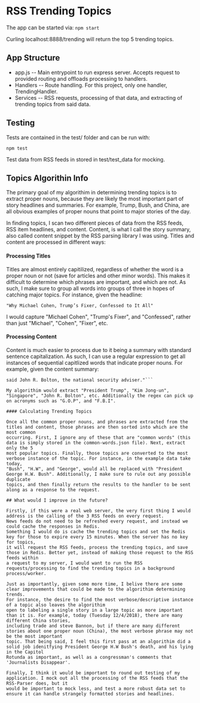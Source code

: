 # RSS Trending Topics

The app can be started via: ```npm start```

Curling localhost:8888/trending will return the top 5 trending topics.

## App Structure

* app.js -- Main entrypoint to run express server. Accepts request to provided routing and offloads processing to handlers.
* Handlers -- Route handling. For this project, only one handler, TrendingHandler.
* Services -- RSS requests, processing of that data, and extracting of trending topics from said data.

## Testing

Tests are contained in the test/ folder and can be run with:

```npm test```

Test data from RSS feeds in stored in test/test_data for mocking.

## Topics Algorithin Info

The primary goal of my algorithim in determining trending topics is to extract proper nouns, because they are likely the most
important part of story headlines and summaries. For example, Trump, Bush, and China, are all obvious examples of proper nouns
that point to major stories of the day.

In finding topics, I scan two different pieces of data from the RSS feeds, RSS item headlines, and content. Content, is what I
call the story summary, also called content snippet by the RSS parsing library I was using. Titles and content are processed
in different ways:

#### Processing Titles

Titles are almost entirely capitilized, regardless of whether the word is a proper noun or not (save for articles and other minor words).
This makes it difficult to determine which phrases are important, and which are not. As such, I make sure to group all words into groups of
three in hopes of catching major topics. For instance, given the headline: 

```"Why Michael Cohen, Trump’s Fixer, Confessed to It All"```

I would capture "Michael Cohen", "Trump's Fixer", and "Confessed", rather than just "Michael", "Cohen", "Fixer", etc.

#### Processing Content

Content is much easier to process due to it being a summary with standard sentence capitalization. As such, I can use a regular expression
to get all instances of sequential capitlized words that indicate proper nouns. For example, given the content summary: 

```"President Trump and the North Korean leader, Kim Jong-un, at their summit meeting in Singapore in June. A second meeting is likely in January or February,
said John R. Bolton, the national security adviser."```

My algorithim would extract "President Trump", "Kim Jong-un", "Singapore", "John R. Bolton", etc. Additionally the regex can pick up on acronyms such as "G.O.P", and "F.B.I".

#### Calculating Trending Topics

Once all the common proper nouns, and phrases are extracted from the titles and content, those phrases are then sorted into which are the most common
occurring. First, I ignore any of these that are "common words" (this data is simply stored in the common-words.json file). Next, extract only the 5
most popular topics. Finally, those topics are converted to the most verbose instance of the topic. For instance, in the example data take today,
"Bush", "H.W", and "George", would all be replaced with "President George H.W. Bush". Additionally, I make sure to rule out any possible duplicate
topics, and then finally return the results to the handler to be sent along as a response to the request.

## What would I improve in the future?

Firstly, if this were a real web server, the very first thing I would address is the calling of the 3 RSS feeds on every request.
News feeds do not need to be refreshed every request, and instead we could cache the responses in Redis.
Something I would do is cache the trending topics and set the Redis key for those to expire every 15 minutes. When the server has no key for topics, 
it will request the RSS feeds, process the trending topics, and save those in Redis. Better yet, instead of making those request to the RSS feeds within 
a request to my server, I would want to run the RSS requests/processing to find the trending topics in a background process/worker.

Just as importantly, given some more time, I belive there are some clear improvements that could be made to the algorithim determining trends.
For instance, the desire to find the most verbose/descriptive instance of a topic also leaves the algorithim
open to labeling a single story in a large topic as more important than it is. For example, today (Tuesday 12/4/2018), there are many different China stories,
including trade and steve Bannon, but if there are many different stories about one proper noun (China), the most verbose phrase may not be the most important
topic. That being said, I feel this first pass at an algorithim did a solid job idenitfying President George H.W Bush's death, and his lying in the Capitol
Rotunda as important, as well as a congressman's comments that 'Journalists Disappear'.

Finally, I think it would be important to round out testing of my application. I mock out all the processing of the RSS feeds that the RSS-Parser does, but it
would be important to mock less, and test a more robust data set to ensure it can handle strangely formatted stories and headlines.
